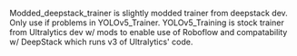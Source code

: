 Modded_deepstack_trainer is slightly modded trainer from deepstack dev. Only use if problems in YOLOv5_Trainer.
YOLOv5_Training is stock trainer from Ultralytics dev w/ mods to enable use of Roboflow and compatability w/ DeepStack which runs v3 of Ultralytics' code.
